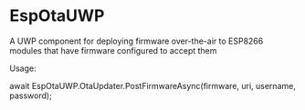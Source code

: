 # EspOtaUWP
A UWP component for deploying firmware over-the-air to ESP8266 modules that have firmware configured to accept them

Usage:

  await EspOtaUWP.OtaUpdater.PostFirmwareAsync(firmware, uri, username, password);
